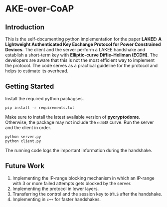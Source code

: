 # AKE-over-CoAP
## Introduction
This is the self-documenting python implementation for the paper **LAKEE: A Lightweight Authenticated Key Exchange Protocol for Power Constrained Devices**. The client and the server perform a LAKEE handshake and establish a short-term key with **Elliptic-curve Diffie–Hellman (ECDH)**. The developers are aware that this is not the most efficient way to implement the protocol. The code serves as a practical guideline for the protocol and helps to estimate its overhead.
## Getting Started
Install the required python packagses.
```
pip install -r requirements.txt
```
Make sure to install the latest available version of **pycryptodome**. Otherwise, the package may not include the `ed448` curve. Run the server and the client in order. 
```
python server.py 
python client.py
```
The running code logs the important information during the handshake. 
## Future Work
1. Implementing the IP-range blocking mechanism in which an IP-range with 3 or more failed attempts gets blocked by the server. 
2. Implementing the protocol in lower layers. 
3. Transferring the control and the session key to `DTLS` after the handshake.
4. Implementing in `c++` for faster handshakes. 
